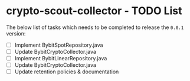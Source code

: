 # crypto-scout-collector - TODO List

The below list of tasks which needs to be completed to release the `0.0.1` version:

- [ ] Implement BybitSpotRepository.java
- [ ] Update BybitCryptoCollector.java
- [ ] Implement BybitLinearRepository.java
- [ ] Update BybitCryptoCollector.java
- [ ] Update retention policies & documentation